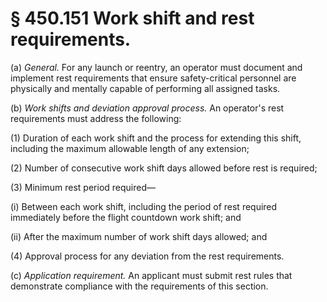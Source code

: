 # § 450.151   Work shift and rest requirements.

(a) *General.* For any launch or reentry, an operator must document and implement rest requirements that ensure safety-critical personnel are physically and mentally capable of performing all assigned tasks.


(b) *Work shifts and deviation approval process.* An operator's rest requirements must address the following:


(1) Duration of each work shift and the process for extending this shift, including the maximum allowable length of any extension;


(2) Number of consecutive work shift days allowed before rest is required;


(3) Minimum rest period required—


(i) Between each work shift, including the period of rest required immediately before the flight countdown work shift; and


(ii) After the maximum number of work shift days allowed; and


(4) Approval process for any deviation from the rest requirements.


(c) *Application requirement.* An applicant must submit rest rules that demonstrate compliance with the requirements of this section.




